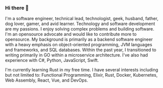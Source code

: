 ### Hi there 👋

I'm a software engineer, technical lead, technologist, geek, husband, father, dog lover, gamer, and avid learner. Technology and software development are my passions. I enjoy solving complex problems and building software. I'm an opensource advocate and would like to contribute more to opensource. My background is primarily as a backend software engineer with a heavy emphasis on object-oriented programming, JVM languages and frameworks, and SQL databases. Within the past year, I transitioned to writing primarily in GO within a microservice architecture. I've also had experience with C#, Python, JavaScript, Swift.

I'm currently learning Rust in my free time. I have several interests including but not limited to: Functional Programming, Elixir, Rust, Docker, Kubernetes, Web Assembly, React, Vue, and DevOps.

<!--
**jkratz55/jkratz55** is a ✨ _special_ ✨ repository because its `README.md` (this file) appears on your GitHub profile.

Here are some ideas to get you started:

- 🔭 I’m currently working on ...
- 🌱 I’m currently learning ...
- 👯 I’m looking to collaborate on ...
- 🤔 I’m looking for help with ...
- 💬 Ask me about ...
- 📫 How to reach me: ...
- 😄 Pronouns: ...
- ⚡ Fun fact: ...
-->
